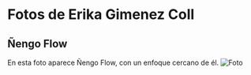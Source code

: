 # Fotos de Erika Gimenez Coll 
## Ñengo Flow 

En esta foto aparece Ñengo Flow, con un enfoque cercano de él. 
![Foto]()

